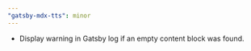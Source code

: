 ```yaml
---
"gatsby-mdx-tts": minor
---
```


- Display warning in Gatsby log if an empty content block was found.
